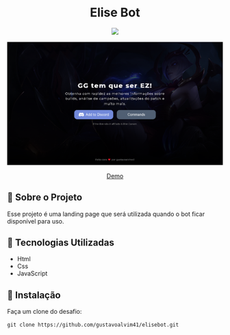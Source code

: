 <h1 align="center">Elise Bot</h1>

<p align="center">
  <img src="http://img.shields.io/static/v1?label=STATUS&message=EM%20DESENVOLVIMENTO&color=GREEN&style=for-the-badge"/>
</p>

<div align="center">
  <img src="./design/Elise Bot - Desktop.png" alt="Banner" />

  <a href="https://gustavoalvim41.github.io/elisebot/">Demo</a>
</div>


## 📁 Sobre o Projeto

Esse projeto é uma landing page que será utilizada quando o bot ficar disponível para uso.

## 🚀 Tecnologias Utilizadas

- Html
- Css
- JavaScript

## 💾 Instalação

Faça um clone do desafio:

  ```
  git clone https://github.com/gustavoalvim41/elisebot.git
  ```
